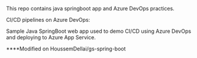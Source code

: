 This repo contains java springboot app and Azure DevOps practices.

CI/CD pipelines on Azure DevOps:

Sample Java SpringBoot web app used to demo CI/CD using Azure DevOps and deploying to Azure App Service.

****Modified on HoussemDellai/gs-spring-boot

